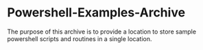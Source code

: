 # Powershell-Examples-Archive
The purpose of this archive is to provide a location to store sample powershell scripts and routines in a single location.
